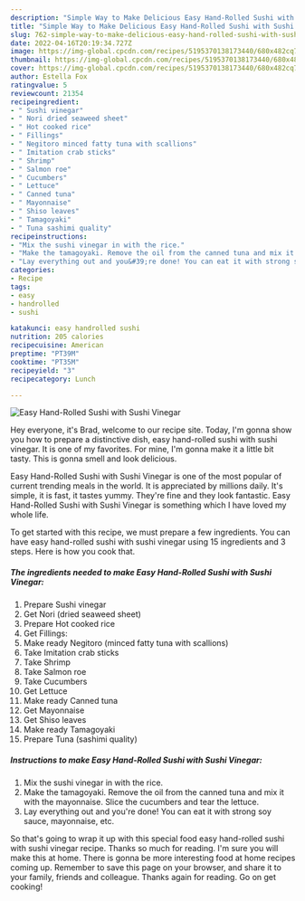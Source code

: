```yaml
---
description: "Simple Way to Make Delicious Easy Hand-Rolled Sushi with Sushi Vinegar"
title: "Simple Way to Make Delicious Easy Hand-Rolled Sushi with Sushi Vinegar"
slug: 762-simple-way-to-make-delicious-easy-hand-rolled-sushi-with-sushi-vinegar
date: 2022-04-16T20:19:34.727Z
image: https://img-global.cpcdn.com/recipes/5195370138173440/680x482cq70/easy-hand-rolled-sushi-with-sushi-vinegar-recipe-main-photo.jpg
thumbnail: https://img-global.cpcdn.com/recipes/5195370138173440/680x482cq70/easy-hand-rolled-sushi-with-sushi-vinegar-recipe-main-photo.jpg
cover: https://img-global.cpcdn.com/recipes/5195370138173440/680x482cq70/easy-hand-rolled-sushi-with-sushi-vinegar-recipe-main-photo.jpg
author: Estella Fox
ratingvalue: 5
reviewcount: 21354
recipeingredient:
- " Sushi vinegar"
- " Nori dried seaweed sheet"
- " Hot cooked rice"
- " Fillings"
- " Negitoro minced fatty tuna with scallions"
- " Imitation crab sticks"
- " Shrimp"
- " Salmon roe"
- " Cucumbers"
- " Lettuce"
- " Canned tuna"
- " Mayonnaise"
- " Shiso leaves"
- " Tamagoyaki"
- " Tuna sashimi quality"
recipeinstructions:
- "Mix the sushi vinegar in with the rice."
- "Make the tamagoyaki. Remove the oil from the canned tuna and mix it with the mayonnaise. Slice the cucumbers and tear the lettuce."
- "Lay everything out and you&#39;re done! You can eat it with strong soy sauce, mayonnaise, etc."
categories:
- Recipe
tags:
- easy
- handrolled
- sushi

katakunci: easy handrolled sushi 
nutrition: 205 calories
recipecuisine: American
preptime: "PT39M"
cooktime: "PT35M"
recipeyield: "3"
recipecategory: Lunch

---
```



![Easy Hand-Rolled Sushi with Sushi Vinegar](https://img-global.cpcdn.com/recipes/5195370138173440/680x482cq70/easy-hand-rolled-sushi-with-sushi-vinegar-recipe-main-photo.jpg)

Hey everyone, it's Brad, welcome to our recipe site. Today, I'm gonna show you how to prepare a distinctive dish, easy hand-rolled sushi with sushi vinegar. It is one of my favorites. For mine, I'm gonna make it a little bit tasty. This is gonna smell and look delicious.

Easy Hand-Rolled Sushi with Sushi Vinegar is one of the most popular of current trending meals in the world. It is appreciated by millions daily. It's simple, it is fast, it tastes yummy. They're fine and they look fantastic. Easy Hand-Rolled Sushi with Sushi Vinegar is something which I have loved my whole life.




To get started with this recipe, we must prepare a few ingredients. You can have easy hand-rolled sushi with sushi vinegar using 15 ingredients and 3 steps. Here is how you cook that.

<!--inarticleads1-->

##### The ingredients needed to make Easy Hand-Rolled Sushi with Sushi Vinegar:

1. Prepare  Sushi vinegar
1. Get  Nori (dried seaweed sheet)
1. Prepare  Hot cooked rice
1. Get  Fillings:
1. Make ready  Negitoro (minced fatty tuna with scallions)
1. Take  Imitation crab sticks
1. Take  Shrimp
1. Take  Salmon roe
1. Take  Cucumbers
1. Get  Lettuce
1. Make ready  Canned tuna
1. Get  Mayonnaise
1. Get  Shiso leaves
1. Make ready  Tamagoyaki
1. Prepare  Tuna (sashimi quality)




<!--inarticleads2-->

##### Instructions to make Easy Hand-Rolled Sushi with Sushi Vinegar:

1. Mix the sushi vinegar in with the rice.
1. Make the tamagoyaki. Remove the oil from the canned tuna and mix it with the mayonnaise. Slice the cucumbers and tear the lettuce.
1. Lay everything out and you&#39;re done! You can eat it with strong soy sauce, mayonnaise, etc.




So that's going to wrap it up with this special food easy hand-rolled sushi with sushi vinegar recipe. Thanks so much for reading. I'm sure you will make this at home. There is gonna be more interesting food at home recipes coming up. Remember to save this page on your browser, and share it to your family, friends and colleague. Thanks again for reading. Go on get cooking!
